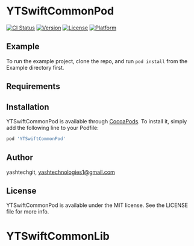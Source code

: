 # YTSwiftCommonPod

[![CI Status](https://img.shields.io/travis/yashtechgit/YTSwiftCommonPod.svg?style=flat)](https://travis-ci.org/yashtechgit/YTSwiftCommonPod)
[![Version](https://img.shields.io/cocoapods/v/YTSwiftCommonPod.svg?style=flat)](https://cocoapods.org/pods/YTSwiftCommonPod)
[![License](https://img.shields.io/cocoapods/l/YTSwiftCommonPod.svg?style=flat)](https://cocoapods.org/pods/YTSwiftCommonPod)
[![Platform](https://img.shields.io/cocoapods/p/YTSwiftCommonPod.svg?style=flat)](https://cocoapods.org/pods/YTSwiftCommonPod)

## Example

To run the example project, clone the repo, and run `pod install` from the Example directory first.

## Requirements

## Installation

YTSwiftCommonPod is available through [CocoaPods](https://cocoapods.org). To install
it, simply add the following line to your Podfile:

```ruby
pod 'YTSwiftCommonPod'
```

## Author

yashtechgit, yashtechnologies1@gmail.com

## License

YTSwiftCommonPod is available under the MIT license. See the LICENSE file for more info.
# YTSwiftCommonLib
